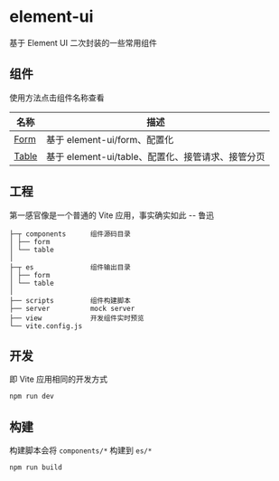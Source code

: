 # element-ui
基于 Element UI 二次封装的一些常用组件

## 组件

使用方法点击组件名称查看

<table>
  <thead>
    <th>名称</th>
    <th>描述</th>
  </thead>
  <tbody>
    <tr>
      <td>
        <a href="https://github.com/hello-fe/element-ui/tree/main/components/form">Form</a>
      </td>
      <td>
        基于 element-ui/form、配置化
      </td>
    </tr>
    <tr>
      <td>
        <a href="https://github.com/hello-fe/element-ui/tree/main/components/table">Table</a>
      </td>
      <td>
        基于 element-ui/table、配置化、接管请求、接管分页
      </td>
    </tr>
  </tbody>
</table>

## 工程

第一感官像是一个普通的 Vite 应用，事实确实如此 -- 鲁迅

```tree
├─┬ components      组件源码目录
│ ├── form
│ └── table
│
├─┬ es              组件输出目录
│ ├── form
│ └── table
│
├── scripts         组件构建脚本
├── server          mock server
├── view            开发组件实时预览
└── vite.config.js
```

## 开发

即 Vite 应用相同的开发方式

```sh
npm run dev
```

## 构建

构建脚本会将 `components/*` 构建到 `es/*`

```sh
npm run build
```

